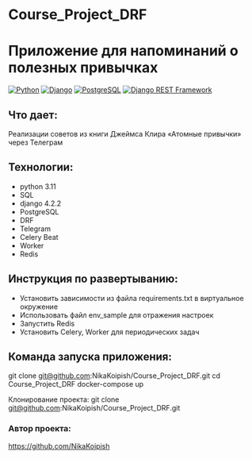 # Course_Project_DRF
# Приложение для напоминаний о полезных привычках
[![Python](https://img.shields.io/badge/-Python-464646?style=flat-square&logo=Python)](https://www.python.org/)
[![Django](https://img.shields.io/badge/-Django-464646?style=flat-square&logo=Django)](https://www.djangoproject.com/)
[![PostgreSQL](https://img.shields.io/badge/-PostgreSQL-464646?style=flat-square&logo=PostgreSQL)](https://www.postgresql.org/)
[![Django REST Framework](https://img.shields.io/badge/-Django%20REST%20Framework-464646?style=flat-square&logo=Django%20REST%20Framework)](https://www.django-rest-framework.org/)
## Что дает: 
Реализации советов из книги Джеймса Клира «Атомные привычки» через Телеграм
## Технологии:
- python 3.11
- SQL
- django 4.2.2
- PostgreSQL
- DRF
- Telegram
- Celery Beat
- Worker
- Redis
  
## Инструкция по развертыванию:

- Установить зависимости из файла requirements.txt в виртуальное окружение
- Использовать файл env_sample для отражения настроек
- Запустить Redis
- Установить Celery, Worker для периодических задач

## Команда запуска приложения:
git clone git@github.com:NikaKoipish/Course_Project_DRF.git
cd Course_Project_DRF
docker-compose up 

Клонирование проекта:
git clone git@github.com:NikaKoipish/Course_Project_DRF.git

### Автор проекта:
https://github.com/NikaKoipish
